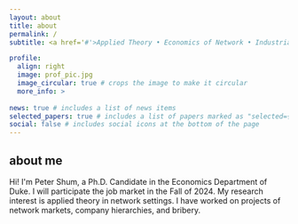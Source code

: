 ```yaml
---
layout: about
title: about
permalink: /
subtitle: <a href='#'>Applied Theory • Economics of Network • Industrial Organization</a> <p>Department of Economics, Duke University</p>

profile:
  align: right
  image: prof_pic.jpg
  image_circular: true # crops the image to make it circular
  more_info: >
   
news: true # includes a list of news items
selected_papers: true # includes a list of papers marked as "selected={true}"
social: false # includes social icons at the bottom of the page
---
```


## about me
Hi! I'm Peter Shum, a Ph.D. Candidate in the Economics Department of Duke. I will participate the job market in the Fall of 2024. My research interest is applied theory in network settings. I have worked on projects of network markets, company hierarchies, and bribery.